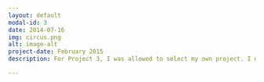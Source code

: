 ```yaml
---
layout: default
modal-id: 3
date: 2014-07-16
img: circus.png
alt: image-alt
project-date: February 2015
description: For Project 3, I was allowed to select my own project. I decided to build an odd jobs listing site for Lagosians, called the SpeciaList. I wanted to create a site for the less technologically advanced workers such as the carpenters, plumbers, and mechanics residing in the mega-city that is Lagos, Nigeria. With limited access to the internet, it is essential that these contractors be able to derive full functionality of the application via SMS. Therefore, Twilio implementation was essential to the success of my final project. Visting the SpeciaList on <a href="https://sellfy.com/p/8Q9P/jV3VZ/">Heroku</a>. 

---
```

